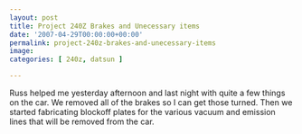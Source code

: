 ```yaml
---
layout: post
title: Project 240Z Brakes and Unecessary items
date: '2007-04-29T00:00:00+00:00'
permalink: project-240z-brakes-and-unecessary-items
image: 
categories: [ 240z, datsun ]

---
```


Russ helped me yesterday afternoon and last night with quite a few things on the car. We removed all of the brakes so I can get those turned. Then we started fabricating blockoff plates for the various vacuum and emission lines that will be removed from the car.

